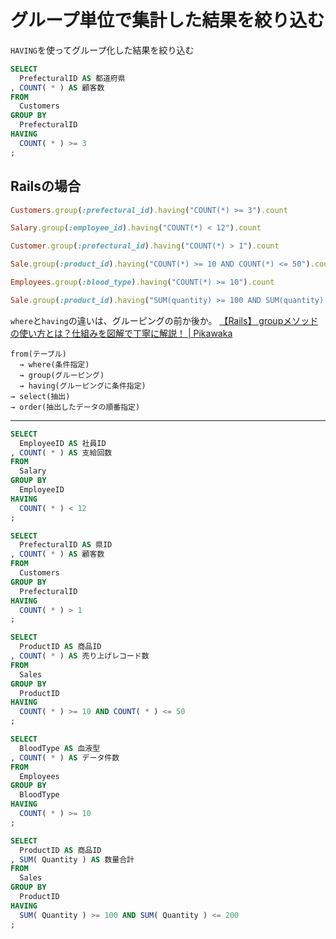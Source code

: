 # グループ単位で集計した結果を絞り込む
`HAVING`を使ってグループ化した結果を絞り込む
```sql
SELECT
  PrefecturalID AS 都道府県
, COUNT( * ) AS 顧客数
FROM
  Customers
GROUP BY
  PrefecturalID
HAVING
  COUNT( * ) >= 3
;
```

## Railsの場合
```ruby
Customers.group(:prefectural_id).having("COUNT(*) >= 3").count

Salary.group(:employee_id).having("COUNT(*) < 12").count

Customer.group(:prefectural_id).having("COUNT(*) > 1").count

Sale.group(:product_id).having("COUNT(*) >= 10 AND COUNT(*) <= 50").count

Employees.group(:blood_type).having("COUNT(*) >= 10").count

Sale.group(:product_id).having("SUM(quantity) >= 100 AND SUM(quantity) <= 200").sum(:quantity)
```
`where`と`having`の違いは、グルーピングの前か後か。
[【Rails】 groupメソッドの使い方とは？仕組みを図解で丁寧に解説！ \| Pikawaka](https://pikawaka.com/rails/group#where%E3%83%A1%E3%82%BD%E3%83%83%E3%83%89%E3%81%A8having%E3%83%A1%E3%82%BD%E3%83%83%E3%83%89%E3%81%AE%E9%81%95%E3%81%84)
```
from(テーブル)
  → where(条件指定)
  → group(グルーピング)
  → having(グルーピングに条件指定)
→ select(抽出)
→ order(抽出したデータの順番指定)
```

----
```sql
SELECT
  EmployeeID AS 社員ID
, COUNT( * ) AS 支給回数
FROM
  Salary
GROUP BY
  EmployeeID
HAVING
  COUNT( * ) < 12
;

SELECT
  PrefecturalID AS 県ID
, COUNT( * ) AS 顧客数
FROM
  Customers
GROUP BY
  PrefecturalID
HAVING
  COUNT( * ) > 1
;

SELECT
  ProductID AS 商品ID
, COUNT( * ) AS 売り上げレコード数
FROM
  Sales
GROUP BY
  ProductID
HAVING
  COUNT( * ) >= 10 AND COUNT( * ) <= 50
;

SELECT
  BloodType AS 血液型
, COUNT( * ) AS データ件数
FROM
  Employees
GROUP BY
  BloodType
HAVING
  COUNT( * ) >= 10
;

SELECT
  ProductID AS 商品ID
, SUM( Quantity ) AS 数量合計
FROM
  Sales
GROUP BY
  ProductID
HAVING
  SUM( Quantity ) >= 100 AND SUM( Quantity ) <= 200
;
```
